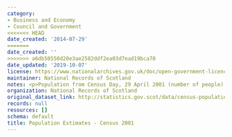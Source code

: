 ```yaml
---
category:
- Business and Economy
- Council and Government
<<<<<<< HEAD
date_created: '2014-07-29'
=======
date_created: ''
>>>>>>> a6db50550d20e3ae2582ddf2ea03d7ead19bca70
date_updated: '2019-10-07'
license: https://www.nationalarchives.gov.uk/doc/open-government-licence/version/3/
maintainer: National Records of Scotland
notes: <p>Population from Census Day, 29 April 2001 (number of people).</p>
organization: National Records of Scotland
original_dataset_link: http://statistics.gov.scot/data/census-population-2001
records: null
resources: []
schema: default
title: Population Estimates - Census 2001
---
```

